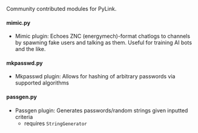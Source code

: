 Community contributed modules for PyLink.

#### mimic.py
- Mimic plugin: Echoes ZNC (energymech)-format chatlogs to channels by spawning fake users and talking as them. Useful for training AI bots and the like.

#### mkpasswd.py
- Mkpasswd plugin: Allows for hashing of arbitrary passwords via supported algorithms

#### passgen.py
- Passgen plugin: Generates passwords/random strings given inputted criteria
    - requires `StringGenerator`

